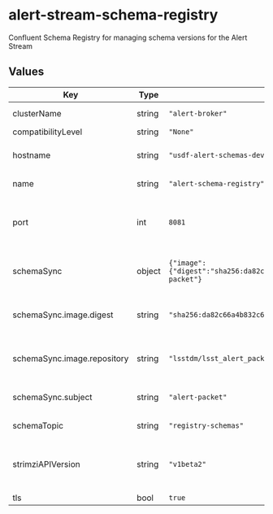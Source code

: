 # alert-stream-schema-registry

Confluent Schema Registry for managing schema versions for the Alert Stream

## Values

| Key | Type | Default | Description |
|-----|------|---------|-------------|
| clusterName | string | `"alert-broker"` | Strimzi "cluster name" of the broker to use as a backend. |
| compatibilityLevel | string | `"None"` |  |
| hostname | string | `"usdf-alert-schemas-dev.slac.stanford.edu"` | Hostname for an ingress which sends traffic to the Schema Registry. |
| name | string | `"alert-schema-registry"` | Name used by the registry, and by its users. |
| port | int | `8081` | Port where the registry is listening. NOTE: Not actually configurable in strimzi-registry-operator, so this basically cannot be changed. |
| schemaSync | object | `{"image":{"digest":"sha256:da82c66a4b832c68ee1833f0e4024cabbb14e3eb443fdf61a4c3049ebc70633a","pullPolicy":"Always","repository":"lsstdm/lsst_alert_packet"},"subject":"alert-packet"}` | Configuration for the Job which injects the most recent alert_packet schema into the Schema Registry |
| schemaSync.image.digest | string | `"sha256:da82c66a4b832c68ee1833f0e4024cabbb14e3eb443fdf61a4c3049ebc70633a"` | Version of the container to use. If container isn't updating in Argo, switch to digest. tag: tickets-DM-42606 |
| schemaSync.image.repository | string | `"lsstdm/lsst_alert_packet"` | Repository of a container which has the alert_packet syncLatestSchemaToRegistry.py program. |
| schemaSync.subject | string | `"alert-packet"` | Subject name to use when inserting data into the Schema Registry |
| schemaTopic | string | `"registry-schemas"` | Name of the topic used by the Schema Registry to store data. |
| strimziAPIVersion | string | `"v1beta2"` | Version of the Strimzi Custom Resource API. The correct value depends on the deployed version of Strimzi. See [this blog post](https://strimzi.io/blog/2021/04/29/api-conversion/) for more. |
| tls | bool | `true` |  |
